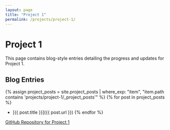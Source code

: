 ```yaml
---
layout: page
title: "Project 1"
permalink: /projects/project-1/
---
```


# Project 1
This page contains blog-style entries detailing the progress and updates for Project 1.

## Blog Entries
{% assign project_posts = site.project_posts | where_exp: "item", "item.path contains 'projects/project-1/_project_posts'" %}
{% for post in project_posts %}
- [{{ post.title }}]({{ post.url }})
{% endfor %}

[GitHub Repository for Project 1](https://github.com/yourusername/project-1)

